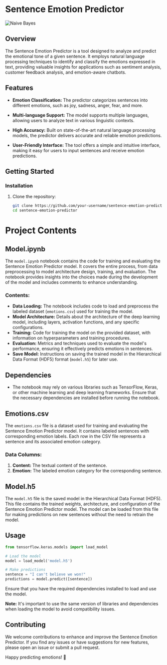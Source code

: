 # Sentence Emotion Predictor

![Naive Bayes](https://img.shields.io/badge/Implementation-Nural%20Network%20-darkblue)

## Overview

The Sentence Emotion Predictor is a tool designed to analyze and predict the emotional tone of a given sentence. It employs natural language processing techniques to identify and classify the emotions expressed in text, providing valuable insights for applications such as sentiment analysis, customer feedback analysis, and emotion-aware chatbots.

## Features

- **Emotion Classification:** The predictor categorizes sentences into different emotions, such as joy, sadness, anger, fear, and more.
  
- **Multi-language Support:** The model supports multiple languages, allowing users to analyze text in various linguistic contexts.

- **High Accuracy:** Built on state-of-the-art natural language processing models, the predictor delivers accurate and reliable emotion predictions.

- **User-Friendly Interface:** The tool offers a simple and intuitive interface, making it easy for users to input sentences and receive emotion predictions.

## Getting Started

### Installation

1. Clone the repository:
   ```bash
   git clone https://github.com/your-username/sentence-emotion-predictor.git
   cd sentence-emotion-predictor
   ```
# Project Contents

## Model.ipynb

The `model.ipynb` notebook contains the code for training and evaluating the Sentence Emotion Predictor model. It covers the entire process, from data preprocessing to model architecture design, training, and evaluation. The notebook provides insights into the choices made during the development of the model and includes comments to enhance understanding.

### Contents:
- **Data Loading:** The notebook includes code to load and preprocess the labeled dataset (`emotions.csv`) used for training the model.
- **Model Architecture:** Details about the architecture of the deep learning model, including layers, activation functions, and any specific configurations.
- **Training:** Code for training the model on the provided dataset, with information on hyperparameters and training procedures.
- **Evaluation:** Metrics and techniques used to evaluate the model's performance, ensuring it effectively predicts emotions in sentences.
- **Save Model:** Instructions on saving the trained model in the Hierarchical Data Format (HDF5) format (`model.h5`) for later use.

## Dependencies
- The notebook may rely on various libraries such as TensorFlow, Keras, or other machine learning and deep learning frameworks. Ensure that the necessary dependencies are installed before running the notebook.

## Emotions.csv

The `emotions.csv` file is a dataset used for training and evaluating the Sentence Emotion Predictor model. It contains labeled sentences with corresponding emotion labels. Each row in the CSV file represents a sentence and its associated emotion category.

### Data Columns:
1. **Content:** The textual content of the sentence.
2. **Emotion:** The labeled emotion category for the corresponding sentence.


## Model.h5

The `model.h5` file is the saved model in the Hierarchical Data Format (HDF5). This file contains the trained weights, architecture, and configuration of the Sentence Emotion Predictor model. The model can be loaded from this file for making predictions on new sentences without the need to retrain the model.

## Usage
```python
from tensorflow.keras.models import load_model

# Load the model
model = load_model('model.h5')

# Make predictions
sentence = "I can't believe we won!"
predictions = model.predict([sentence])
```

Ensure that you have the required dependencies installed to load and use the model.

**Note:** It's important to use the same version of libraries and dependencies when loading the model to avoid compatibility issues.
## Contributing

We welcome contributions to enhance and improve the Sentence Emotion Predictor. If you find any issues or have suggestions for new features, please open an issue or submit a pull request.

Happy predicting emotions! 🚀
